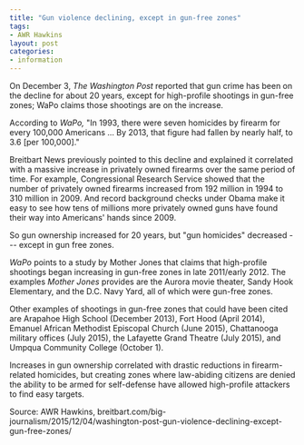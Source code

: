 ```yaml
---
title: "Gun violence declining, except in gun-free zones"
tags:
- AWR Hawkins
layout: post
categories:
- information
---
```


On December 3, *The Washington Post* reported that gun crime has been on the decline for about 20 years, except for high-profile shootings in gun-free zones; WaPo claims those shootings are on the increase.

According to *WaPo,* "In 1993, there were seven homicides by firearm for every 100,000 Americans ... By 2013, that figure had fallen by nearly half, to 3.6 [per 100,000]."

Breitbart News previously pointed to this decline and explained it correlated with a massive increase in privately owned firearms over the same period of time. For example, Congressional Research Service showed that the number of privately owned firearms increased from 192 million in 1994 to 310 million in 2009. And record background checks under Obama make it easy to see how tens of millions more privately owned guns have found their way into Americans' hands since 2009.

So gun ownership increased for 20 years, but "gun homicides" decreased --- except in gun free zones.

*WaPo* points to a study by Mother Jones that claims that high-profile shootings began increasing in gun-free zones in late 2011/early 2012. The examples *Mother Jones* provides are the Aurora movie theater, Sandy Hook Elementary, and the D.C. Navy Yard, all of which were gun-free zones.

Other examples of shootings in gun-free zones that could have been cited are Arapahoe High School (December 2013), Fort Hood (April 2014), Emanuel African Methodist Episcopal Church (June 2015), Chattanooga military offices (July 2015), the Lafayette Grand Theatre (July 2015), and Umpqua Community College (October 1).

Increases in gun ownership correlated with drastic reductions in firearm-related homicides, but creating zones where law-abiding citizens are denied the ability to be armed for self-defense have allowed high-profile attackers to find easy targets.

Source: AWR Hawkins, breitbart.com/big-journalism/2015/12/04/washington-post-gun-violence-declining-except-gun-free-zones/
